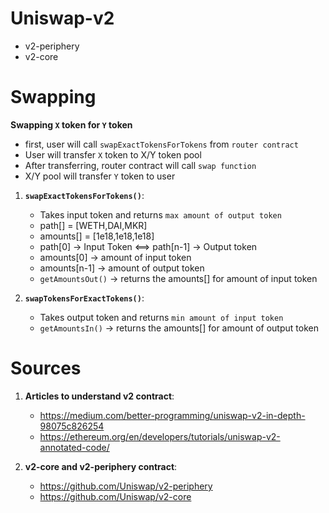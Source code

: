# Uniswap-v2

- v2-periphery
- v2-core


# Swapping


**Swapping `X` token for `Y` token**
- first, user will call `swapExactTokensForTokens` from `router contract`
- User will transfer `X` token to X/Y token pool
- After transferring, router contract will call `swap function`
- X/Y pool will transfer `Y` token to user



1. **`swapExactTokensForTokens()`**:
   - Takes input token and returns `max amount of output token`
   - path[] = [WETH,DAI,MKR]
   - amounts[] = [1e18,1e18,1e18]
   - path[0] -> Input Token <==>  path[n-1] -> Output token
   - amounts[0] -> amount of input token
   - amounts[n-1] -> amount of output token
   - `getAmountsOut()` -> returns the amounts[] for amount of input token


2. **`swapTokensForExactTokens()`**:
   - Takes output token and returns `min amount of input token`
   - `getAmountsIn()` -> returns the amounts[] for amount of output token





# Sources

1. **Articles to understand v2 contract**:
   - https://medium.com/better-programming/uniswap-v2-in-depth-98075c826254
   - https://ethereum.org/en/developers/tutorials/uniswap-v2-annotated-code/


2. **v2-core and v2-periphery contract**:
   - https://github.com/Uniswap/v2-periphery
   - https://github.com/Uniswap/v2-core